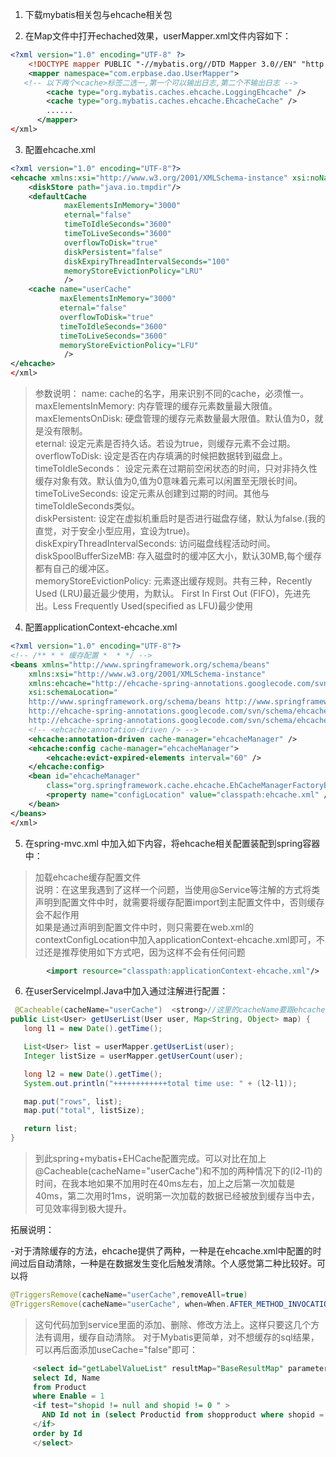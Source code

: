 1. 下载mybatis相关包与ehcache相关包

2. 在Map文件中打开echached效果，userMapper.xml文件内容如下：
```xml
<?xml version="1.0" encoding="UTF-8" ?>  
    <!DOCTYPE mapper PUBLIC "-//mybatis.org//DTD Mapper 3.0//EN" "http://mybatis.org/dtd/mybatis-3-mapper.dtd" >  
    <mapper namespace="com.erpbase.dao.UserMapper">  
   <!-- 以下两个<cache>标签二选一,第一个可以输出日志,第二个不输出日志 -->  
        <cache type="org.mybatis.caches.ehcache.LoggingEhcache" />  
        <cache type="org.mybatis.caches.ehcache.EhcacheCache" />  
        ......  
      </mapper>
</xml>
```

3. 配置ehcache.xml

```xml
<?xml version="1.0" encoding="UTF-8"?>    
<ehcache xmlns:xsi="http://www.w3.org/2001/XMLSchema-instance" xsi:noNamespaceSchemaLocation="http://ehcache.org/ehcache.xsd">  
    <diskStore path="java.io.tmpdir"/>   
    <defaultCache      
            maxElementsInMemory="3000"      
            eternal="false"      
            timeToIdleSeconds="3600"      
            timeToLiveSeconds="3600"      
            overflowToDisk="true"      
            diskPersistent="false"      
            diskExpiryThreadIntervalSeconds="100"      
            memoryStoreEvictionPolicy="LRU"      
            />      
    <cache name="userCache"      
           maxElementsInMemory="3000"      
           eternal="false"      
           overflowToDisk="true"      
           timeToIdleSeconds="3600"      
           timeToLiveSeconds="3600"      
           memoryStoreEvictionPolicy="LFU"      
            />    
</ehcache>
</xml>
```

   >参数说明：
   name: cache的名字，用来识别不同的cache，必须惟一。   
   maxElementsInMemory: 内存管理的缓存元素数量最大限值。   
   maxElementsOnDisk: 硬盘管理的缓存元素数量最大限值。默认值为0，就是没有限制。   
   eternal: 设定元素是否持久话。若设为true，则缓存元素不会过期。   
   overflowToDisk: 设定是否在内存填满的时候把数据转到磁盘上。
   timeToIdleSeconds： 设定元素在过期前空闲状态的时间，只对非持久性缓存对象有效。默认值为0,值为0意味着元素可以闲置至无限长时间。   
   timeToLiveSeconds: 设定元素从创建到过期的时间。其他与timeToIdleSeconds类似。   
   diskPersistent: 设定在虚拟机重启时是否进行磁盘存储，默认为false.(我的直觉，对于安全小型应用，宜设为true)。   
   diskExpiryThreadIntervalSeconds: 访问磁盘线程活动时间。   
   diskSpoolBufferSizeMB: 存入磁盘时的缓冲区大小，默认30MB,每个缓存都有自己的缓冲区。   
   memoryStoreEvictionPolicy: 元素逐出缓存规则。共有三种，Recently Used (LRU)最近最少使用，为默认。 First In First Out (FIFO)，先进先出。Less Frequently Used(specified as LFU)最少使用

4. 配置applicationContext-ehcache.xml

```xml
<?xml version="1.0" encoding="UTF-8"?>  
<!-- /** * * 缓存配置 *  * */ -->  
<beans xmlns="http://www.springframework.org/schema/beans"  
    xmlns:xsi="http://www.w3.org/2001/XMLSchema-instance"  
    xmlns:ehcache="http://ehcache-spring-annotations.googlecode.com/svn/schema/ehcache-spring"  
    xsi:schemaLocation="      
    http://www.springframework.org/schema/beans http://www.springframework.org/schema/beans/spring-beans-3.0.xsd      
    http://ehcache-spring-annotations.googlecode.com/svn/schema/ehcache-spring    
    http://ehcache-spring-annotations.googlecode.com/svn/schema/ehcache-spring/ehcache-spring-1.1.xsd">  
    <!-- <ehcache:annotation-driven /> -->  
    <ehcache:annotation-driven cache-manager="ehcacheManager" />  
    <ehcache:config cache-manager="ehcacheManager">  
        <ehcache:evict-expired-elements interval="60" />  
    </ehcache:config>  
    <bean id="ehcacheManager"  
        class="org.springframework.cache.ehcache.EhCacheManagerFactoryBean">  
        <property name="configLocation" value="classpath:ehcache.xml" />  
    </bean>  
</beans>
</xml>
```

5. 在spring-mvc.xml 中加入如下内容，将ehcache相关配置装配到spring容器中：

>加载ehcache缓存配置文件     
说明：在这里我遇到了这样一个问题，当使用@Service等注解的方式将类声明到配置文件中时，就需要将缓存配置import到主配置文件中，否则缓存会不起作用    
如果是通过<bean>声明到配置文件中时，则只需要在web.xml的contextConfigLocation中加入applicationContext-ehcache.xml即可，不过还是推荐使用如下方式吧，因为这样不会有任何问题

``` xml
        <import resource="classpath:applicationContext-ehcache.xml"/>  
```

6. 在userServiceImpl.Java中加入通过注解进行配置：

```java
 @Cacheable(cacheName="userCache")  <strong>//这里的cacheName要跟ehcache.xml中保持一致</strong>  
public List<User> getUserList(User user, Map<String, Object> map) {  
   long l1 = new Date().getTime();  

   List<User> list = userMapper.getUserList(user);  
   Integer listSize = userMapper.getUserCount(user);  

   long l2 = new Date().getTime();  
   System.out.println("++++++++++++total time use: " + (l2-l1));  

   map.put("rows", list);  
   map.put("total", listSize);  

   return list;  
}  
```

> 到此spring+mybatis+EHCache配置完成。可以对比在加上@Cacheable(cacheName="userCache")和不加的两种情况下的(l2-l1)的时间，在我本地如果不加用时在40ms左右，加上之后第一次加载是40ms，第二次用时1ms，说明第一次加载的数据已经被放到缓存当中去，可见效率得到极大提升。

拓展说明：

-对于清除缓存的方法，ehcache提供了两种，一种是在ehcache.xml中配置的时间过后自动清除，一种是在数据发生变化后触发清除。个人感觉第二种比较好。可以将

```java
@TriggersRemove(cacheName="userCache",removeAll=true)
@TriggersRemove(cacheName="userCache", when=When.AFTER_METHOD_INVOCATION, removeAll=true)
```

> 这句代码加到service里面的添加、删除、修改方法上。这样只要这几个方法有调用，缓存自动清除。
 对于Mybatis更简单，对不想缓存的sql结果，可以再后面添加useCache="false"即可：

```sql
     <select id="getLabelValueList" resultMap="BaseResultMap" parameterType="com.Product" useCache="false">  
     select Id, Name  
     from Product  
     where Enable = 1  
     <if test="shopid != null and shopid != 0 " >  
       AND Id not in (select Productid from shopproduct where shopid = #{shopid})   
     </if>  
     order by Id  
     </select>  
```
